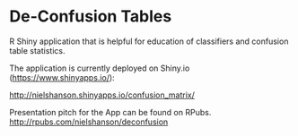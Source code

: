 De-Confusion Tables
================

R Shiny application that is helpful for education of classifiers and confusion table statistics.

The application is currently deployed on Shiny.io (<https://www.shinyapps.io/>): 

<http://nielshanson.shinyapps.io/confusion_matrix/>

Presentation pitch for the App can be found on RPubs.
<http://rpubs.com/nielshanson/deconfusion>